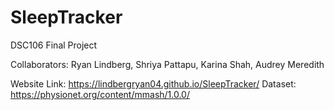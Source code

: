 # SleepTracker
DSC106 Final Project

Collaborators: Ryan Lindberg, Shriya Pattapu, Karina Shah, Audrey Meredith

Website Link: https://lindbergryan04.github.io/SleepTracker/
Dataset: https://physionet.org/content/mmash/1.0.0/
